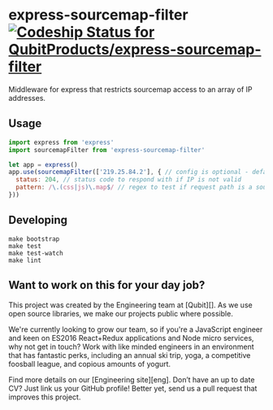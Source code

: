 # express-sourcemap-filter [ ![Codeship Status for QubitProducts/express-sourcemap-filter](https://codeship.com/projects/a0c512b0-b546-0133-9f24-3e023a4cadff/status?branch=master)](https://codeship.com/projects/134073)

Middleware for express that restricts sourcemap access to an array of IP addresses.


## Usage

```js
import express from 'express'
import sourcemapFilter from 'express-sourcemap-filter'

let app = express()
app.use(sourcemapFilter(['219.25.84.2'], { // config is optional - defaults shown below
  status: 204, // status code to respond with if IP is not valid
  pattern: /\.(css|js)\.map$/ // regex to test if request path is a sourcemap
}))
```


## Developing

```
make bootstrap
make test
make test-watch
make lint
```


## Want to work on this for your day job?

This project was created by the Engineering team at [Qubit][]. As we use open source libraries, we make our projects public where possible.

We're currently looking to grow our team, so if you're a JavaScript engineer and keen on ES2016 React+Redux applications and Node micro services, why not get in touch? Work with like minded engineers in an environment that has fantastic perks, including an annual ski trip, yoga, a competitive foosball league, and copious amounts of yogurt.

Find more details on our [Engineering site][eng]. Don’t have an up to date CV? Just link us your GitHub profile! Better yet, send us a pull request that improves this project.